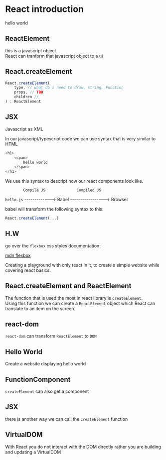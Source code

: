 # React introduction

hello world

## ReactElement

this is a javascript object.  
React can tranform that javascript object to a ui

## React.createElement

```javascript
React.createElement(
	type, // what do i need to draw, string, Function
	props, // TBD
	children // 
) : ReactElement
```

## JSX

Javascript as XML

In our javascript/typescript code we can use syntax that is very similar to HTML

```js
<h1>
	<span>
		hello world
	</span>
</h1>
```



We use this syntax to descript how our react components look like.

			Compile JS       		Compiled JS
`hello.js` -------------> Babel -----------------> Browser

babel will transform the following syntax to this:

```js
React.createElement(...)
```

## H.W

go over the `flexbox` css styles documentation:

[mdn flexbox](https://developer.mozilla.org/en-US/docs/Learn/CSS/CSS_layout/Flexbox)




















Creating a playground with only react in it, to create a simple website while covering react basics.

## React.createElement and ReactElement

The function that is used the most in react library is `createElement`.  
Using this function we can create a `ReactElement` object which React can translate to an item on the screen.

## react-dom

`react-dom` can transform `ReactElement` to `DOM`

## Hello World

Create a website displaying hello world

## FunctionComponent

`createElement` can also get a component

## JSX

there is another way we can call the `createElement` function

## VirtualDOM

With React you do not interact with the DOM directly rather you are building and updating a VirtualDOM